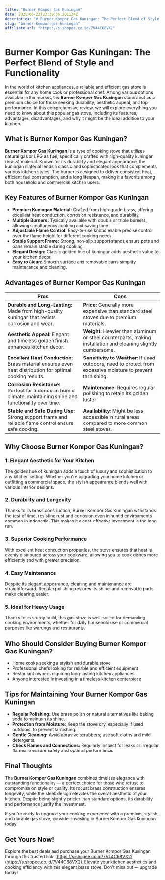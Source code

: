 ```yaml
---
title: "Burner Kompor Gas Kuningan"
date: 2025-06-22T23:39:36.201134Z
description: "# Burner Kompor Gas Kuningan: The Perfect Blend of Style and Functionality..."
slug: "burner-kompor-gas-kuningan"
affiliate_url: "https://s.shopee.co.id/7V44C68VX2"
---
```

# Burner Kompor Gas Kuningan: The Perfect Blend of Style and Functionality

In the world of kitchen appliances, a reliable and efficient gas stove is essential for any home cook or professional chef. Among various options available in the market, the **Burner Kompor Gas Kuningan** stands out as a premium choice for those seeking durability, aesthetic appeal, and top performance. In this comprehensive review, we will explore everything you need to know about this popular gas stove, including its features, advantages, disadvantages, and why it might be the ideal addition to your kitchen.

## What is Burner Kompor Gas Kuningan?

**Burner Kompor Gas Kuningan** is a type of cooking stove that utilizes natural gas or LPG as fuel, specifically crafted with high-quality kuningan (brass) material. Known for its durability and elegant appearance, the kuningan material lends a classic and sophisticated look that complements various kitchen styles. The burner is designed to deliver consistent heat, efficient fuel consumption, and a long lifespan, making it a favorite among both household and commercial kitchen users.

## Key Features of Burner Kompor Gas Kuningan

- **Premium Kuningan Material:** Crafted from high-grade brass, offering excellent heat conduction, corrosion resistance, and durability.
- **Multiple Burners:** Typically available with double or triple burners, allowing simultaneous cooking and saving time.
- **Adjustable Flame Control:** Easy-to-use knobs enable precise control over the flame height for different cooking needs.
- **Stable Support Frame:** Strong, non-slip support stands ensure pots and pans remain stable during cooking.
- **Elegant Design:** Classic golden hue of kuningan adds aesthetic value to your kitchen decor.
- **Easy to Clean:** Smooth surface and removable parts simplify maintenance and cleaning.

## Advantages of Burner Kompor Gas Kuningan

| Pros                                              | Cons                                                |
|---------------------------------------------------|-----------------------------------------------------|
| **Durable and Long-Lasting:** Made from high-quality kuningan that resists corrosion and wear. | **Price:** Generally more expensive than standard steel stoves due to premium materials. |
| **Aesthetic Appeal:** Elegant and timeless golden finish enhances kitchen decor. | **Weight:** Heavier than aluminum or steel counterparts, making installation and cleaning slightly cumbersome. |
| **Excellent Heat Conduction:** Brass material ensures even heat distribution for optimal cooking results. | **Sensitivity to Weather:** If used outdoors, need to protect from excessive moisture to prevent tarnishing. |
| **Corrosion Resistance:** Perfect for Indonesian humid climate, maintaining shine and functionality over time. | **Maintenance:** Requires regular polishing to retain its golden luster. |
| **Stable and Safe During Use:** Strong support frame and reliable flame control ensure safe cooking. | **Availability:** Might be less accessible in rural areas compared to more common steel stoves. |

## Why Choose Burner Kompor Gas Kuningan?

### 1. Elegant Aesthetic for Your Kitchen

The golden hue of kuningan adds a touch of luxury and sophistication to any kitchen setting. Whether you're upgrading your home kitchen or outfitting a commercial space, the stylish appearance blends well with various interior designs.

### 2. Durability and Longevity

Thanks to its brass construction, Burner Kompor Gas Kuningan withstands the test of time, resisting rust and corrosion even in humid environments common in Indonesia. This makes it a cost-effective investment in the long run.

### 3. Superior Cooking Performance

With excellent heat conduction properties, the stove ensures that heat is evenly distributed across your cookware, allowing you to cook dishes more efficiently and with greater precision.

### 4. Easy Maintenance

Despite its elegant appearance, cleaning and maintenance are straightforward. Regular polishing restores its shine, and removable parts make cleaning easier.

### 5. Ideal for Heavy Usage

Thanks to its sturdy build, this gas stove is well-suited for demanding cooking environments, whether for daily household use or commercial purposes like warungs and restaurants.

## Who Should Consider Buying Burner Kompor Gas Kuningan?

- Home cooks seeking a stylish and durable stove
- Professional chefs looking for reliable and efficient equipment
- Restaurant owners requiring long-lasting kitchen appliances
- Anyone interested in investing in a timeless kitchen centerpiece

## Tips for Maintaining Your Burner Kompor Gas Kuningan

- **Regular Polishing:** Use brass polish or natural alternatives like baking soda to maintain its shine.
- **Protection from Moisture:** Keep the stove dry, especially if used outdoors, to prevent tarnishing.
- **Gentle Cleaning:** Avoid abrasive scrubbers; use soft cloths and mild detergents.
- **Check Flames and Connections:** Regularly inspect for leaks or irregular flames to ensure safety and optimal performance.

## Final Thoughts

The **Burner Kompor Gas Kuningan** combines timeless elegance with outstanding functionality — a perfect choice for those who refuse to compromise on style or quality. Its robust brass construction ensures longevity, while the sleek design elevates the overall aesthetic of your kitchen. Despite being slightly pricier than standard options, its durability and performance justify the investment.

If you're ready to upgrade your cooking experience with a premium, stylish, and durable gas stove, consider investing in Burner Kompor Gas Kuningan today.

## Get Yours Now!

Explore the best deals and purchase your Burner Kompor Gas Kuningan through this trusted link: [https://s.shopee.co.id/7V44C68VX2](https://s.shopee.co.id/7V44C68VX2). Elevate your kitchen aesthetics and cooking efficiency with this elegant brass stove. Don't miss out — upgrade today!